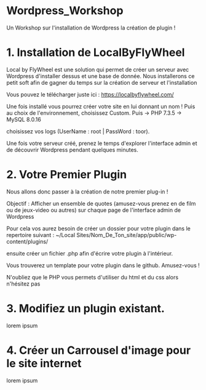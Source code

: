 # Wordpress_Workshop

Un Workshop sur l'installation de Wordpress la création de plugin !


# 1. Installation de LocalByFlyWheel


Local by FlyWheel est une solution qui permet de créer un serveur avec Wordpress d'installer dessus et une base de donnée.
Nous installerons ce petit soft afin de gagner du temps sur la création de serveur et l'installation 

Vous pouvez le télécharger juste ici : https://localbyflywheel.com/

Une fois installé vous pourrez créer votre site en lui donnant un nom ! Puis au choix de l'environnement, choisissez Custom.
Puis -> PHP 7.3.5
     -> MySQL 8.0.16

choisissez vos logs (UserName : root | PassWord : toor).

Une fois votre serveur créé, prenez le temps d'explorer l'interface admin et de découvrir Wordpress pendant quelques minutes.


# 2. Votre Premier Plugin


Nous allons donc passer à la création de notre premier plug-in !

Objectif : Afficher un ensemble de quotes (amusez-vous prenez en de film ou de jeux-video ou autres) sur chaque page de l'interface admin de Wordpress

Pour cela vos aurez besoin de créer un dossier pour votre plugin dans le repertoire suivant :
~/Local Sites/Nom_De_Ton_site/app/public/wp-content/plugins/

ensuite créer un fichier .php afin d'écrire votre plugin à l'intérieur.

Vous trouverez un template pour votre plugin dans le github. Amusez-vous !

N'oubliez que le PHP vous permets d'utiliser du html et du css alors n'hésitez pas


# 3. Modifiez un plugin existant.

lorem ipsum


# 4. Créer un Carrousel d'image pour le site internet

lorem ipsum
